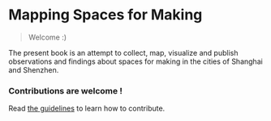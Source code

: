 # Mapping Spaces for Making

> Welcome :)

The present book is an attempt to collect, map, visualize and publish observations and findings about spaces for making in the cities of Shanghai and Shenzhen.

### Contributions are welcome !

Read [the guidelines](howto.md) to learn how to contribute.
